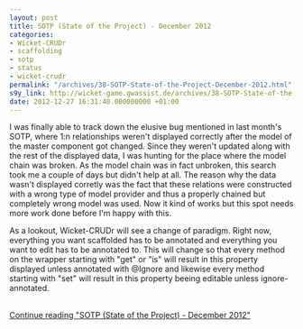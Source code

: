 ```yaml
---
layout: post
title: SOTP (State of the Project) - December 2012
categories:
- Wicket-CRUDr
- scaffolding
- sotp
- status
- wicket-crudr
permalink: "/archives/38-SOTP-State-of-the-Project-December-2012.html"
s9y_link: http://wicket-game.gwassist.de/archives/38-SOTP-State-of-the-Project-December-2012.html
date: 2012-12-27 16:31:40.000000000 +01:00
---
```

<p>I was finally able to track down the elusive bug mentioned in last month's SOTP, where 1:n relationships weren't displayed correctly after the model of the master component got changed. Since they weren't updated along with the rest of the displayed data, I was hunting for the place where the model chain was broken. As the model chain was in fact unbroken, this search took me a couple of days but didn't help at all. The reason why the data wasn't displayed corretly was the fact that these relations were constructed with a wrong type of model provider and thus a properly chained but completely wrong model was used. Now it kind of works but this spot needs more work done before I'm happy with this.</p> 
<p>As a lookout, Wicket-CRUDr will see a change of paradigm. Right now, everything you want scaffolded has to be annotated and everything you want to edit has to be annotated to. This will change so that every method on the wrapper starting with &quot;get&quot; or &quot;is&quot; will result in this property displayed unless annotated with @Ignore and likewise every method starting with &quot;set&quot; will result in this property beeing editable unless ignore-annotated.<br /></p> <br /><a href="http://wicket-game.gwassist.de/archives/38-SOTP-State-of-the-Project-December-2012.html#extended">Continue reading "SOTP (State of the Project) - December 2012"</a>
